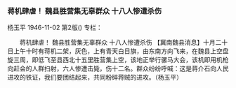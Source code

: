 ### 蒋机肆虐！  魏县胜营集无辜群众  十八人惨遭杀伤
杨玉平
1946-11-02
第2版()
专栏：

　　蒋机肆虐！
    魏县胜营集无辜群众
    十八人惨遭杀伤
    【冀南魏县消息】十月二十日上午十时有蒋机二架，灰色，上有青天白日旗，由东南方向飞来，在魏县上空盘旋三周，即低飞至县西北十五里胜营集上空，该地正举行骡马大会，该机即用机枪向赶会的人群扫射，六人惨遭击毙，伤十二名。群众纷纷呼喊：这是蒋介石向人民进攻的铁证，我们要团结起来，共同粉碎蒋贼的进攻。（杨玉平）
